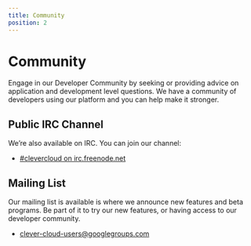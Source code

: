 ```yaml
---
title: Community
position: 2
---
```


# Community

Engage in our Developer Community by seeking or providing advice on application and development level questions. We have a community of developers using our platform and you can help make it stronger.

## Public IRC Channel

We’re also available on IRC. You can join our channel:

* [#clevercloud on irc.freenode.net](irc://irc.freenode.net:6667/clevercloud)

## Mailing List

Our mailing list is available is where we announce new features and beta programs. Be part of it to try our new features, or having access to our developer community.

* <clever-cloud-users@googlegroups.com>
